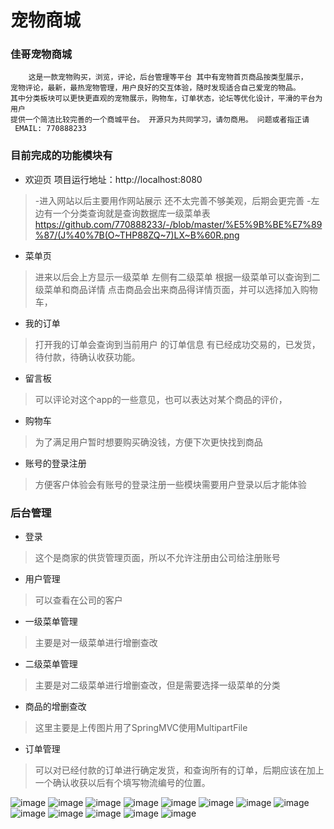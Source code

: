 #   宠物商城
### 佳哥宠物商城
		这是一款宠物购买，浏览，评论，后台管理等平台 其中有宠物首页商品按类型展示，
	宠物评论，最新，最热宠物管理，用户良好的交互体验，随时发现适合自己爱宠的物品。
	其中分类板块可以更快更直观的宠物展示，购物车，订单状态，论坛等优化设计，平滑的平台为用户
	提供一个简洁比较完善的一个商城平台。 开源只为共同学习，请勿商用。 问题或者指正请
	 EMAIL: 770888233
### 目前完成的功能模块有
 * 欢迎页
 项目运行地址：http://localhost:8080
 >-进入网站以后主要用作网站展示 还不太完善不够美观，后期会更完善
 >-左边有一个分类查询就是查询数据库一级菜单表
https://github.com/770888233/-/blob/master/%E5%9B%BE%E7%89%87/(J%40%7B(O~THP88ZQ~7)LX~B%60R.png 
 * 菜单页
 > 进来以后会上方显示一级菜单 左侧有二级菜单
 > 根据一级菜单可以查询到二级菜单和商品详情
 > 点击商品会出来商品得详情页面，并可以选择加入购物车，
 
* 我的订单
> 打开我的订单会查询到当前用户 的订单信息
> 有已经成功交易的，已发货，待付款，待确认收获功能。

* 留言板
> 可以评论对这个app的一些意见，也可以表达对某个商品的评价，

* 购物车 
>为了满足用户暂时想要购买确没钱，方便下次更快找到商品

* 账号的登录注册
>方便客户体验会有账号的登录注册一些模块需要用户登录以后才能体验

###  后台管理
* 登录
>这个是商家的供货管理页面，所以不允许注册由公司给注册账号

* 用户管理 
>可以查看在公司的客户

* 一级菜单管理
>主要是对一级菜单进行增删查改

* 二级菜单管理
>主要是对二级菜单进行增删查改，但是需要选择一级菜单的分类

* 商品的增删查改
>这里主要是上传图片用了SpringMVC使用MultipartFile

* 订单管理
>可以对已经付款的订单进行确定发货，和查询所有的订单，后期应该在加上一个确认收获以后有个填写物流编号的位置。


![image](https://github.com/770888233/shoping/blob/master/images/1%20%20(1).png)
![image](https://github.com/770888233/shoping/blob/master/images/1%20%20(2).png)
![image](https://github.com/770888233/shoping/blob/master/images/1%20%20(3).png)
![image](https://github.com/770888233/shoping/blob/master/images/1%20%20(4).png)
![image](https://github.com/770888233/shoping/blob/master/images/1%20%20(5).png)
![image](https://github.com/770888233/shoping/blob/master/images/1%20%20(6).png)
![image](https://github.com/770888233/shoping/blob/master/images/1%20%20(7).png)
![image](https://github.com/770888233/shoping/blob/master/images/1%20%20(8).png)
![image](https://github.com/770888233/shoping/blob/master/images/1%20%20(9).png)
![image](https://github.com/770888233/shoping/blob/master/images/1%20%20(10).png)
![image](https://github.com/770888233/shoping/blob/master/images/1%20%20(11).png)
![image](https://github.com/770888233/shoping/blob/master/images/1%20%20(12).png)
![image](https://github.com/770888233/shoping/blob/master/images/1%20%20(13).png)
